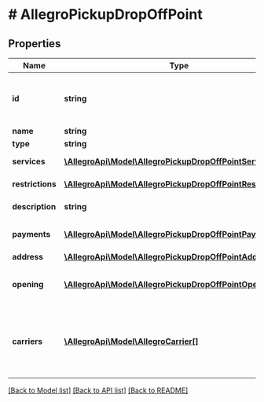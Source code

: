 # # AllegroPickupDropOffPoint

## Properties

Name | Type | Description | Notes
------------ | ------------- | ------------- | -------------
**id** | **string** | Point id. You can use it in Send with Allegro. |
**name** | **string** | Point name. |
**type** | **string** | Point type. |
**services** | [**\AllegroApi\Model\AllegroPickupDropOffPointServices[]**](AllegroPickupDropOffPointServices.md) | Point services. |
**restrictions** | [**\AllegroApi\Model\AllegroPickupDropOffPointRestrictions[]**](AllegroPickupDropOffPointRestrictions.md) | Point restrictions. |
**description** | **string** | Point description | [optional]
**payments** | [**\AllegroApi\Model\AllegroPickupDropOffPointPayments[]**](AllegroPickupDropOffPointPayments.md) | Point payment type. |
**address** | [**\AllegroApi\Model\AllegroPickupDropOffPointAddress**](AllegroPickupDropOffPointAddress.md) |  |
**opening** | [**\AllegroApi\Model\AllegroPickupDropOffPointOpening[]**](AllegroPickupDropOffPointOpening.md) | Point working hours information. |
**carriers** | [**\AllegroApi\Model\AllegroCarrier[]**](AllegroCarrier.md) | List of carriers that can drop off/pick up packages from point. |

[[Back to Model list]](../../README.md#models) [[Back to API list]](../../README.md#endpoints) [[Back to README]](../../README.md)
